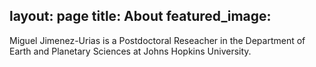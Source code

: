 layout: page
title: About
featured_image:
---

Miguel Jimenez-Urias is a Postdoctoral Reseacher in the Department of Earth and Planetary Sciences at Johns Hopkins University. 